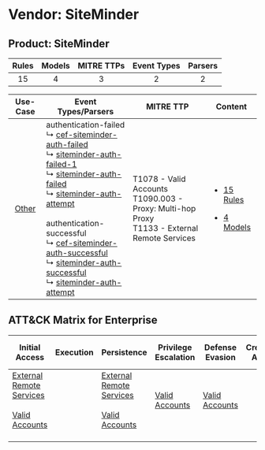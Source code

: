 Vendor: SiteMinder
==================
Product: SiteMinder
-------------------
| Rules | Models | MITRE TTPs | Event Types | Parsers |
|:-----:|:------:|:----------:|:-----------:|:-------:|
|  15   |   4    |     3      |      2      |    2    |

|                Use-Case                | Event Types/Parsers                                                                                                                                                                                                                                                                                                                                                                                                                                                                                                                                                                                                                                                                  | MITRE TTP                                                                                            | Content                                                                                                 |
|:--------------------------------------:| ------------------------------------------------------------------------------------------------------------------------------------------------------------------------------------------------------------------------------------------------------------------------------------------------------------------------------------------------------------------------------------------------------------------------------------------------------------------------------------------------------------------------------------------------------------------------------------------------------------------------------------------------------------------------------------ | ---------------------------------------------------------------------------------------------------- | ------------------------------------------------------------------------------------------------------- |
| [Other](../../../UseCases/uc_other.md) |  authentication-failed<br> ↳ [cef-siteminder-auth-failed](Parsers/parserContent_cef-siteminder-auth-failed.md)<br> ↳ [siteminder-auth-failed-1](Parsers/parserContent_siteminder-auth-failed-1.md)<br> ↳ [siteminder-auth-failed](Parsers/parserContent_siteminder-auth-failed.md)<br> ↳ [siteminder-auth-attempt](Parsers/parserContent_siteminder-auth-attempt.md)<br><br> authentication-successful<br> ↳ [cef-siteminder-auth-successful](Parsers/parserContent_cef-siteminder-auth-successful.md)<br> ↳ [siteminder-auth-successful](Parsers/parserContent_siteminder-auth-successful.md)<br> ↳ [siteminder-auth-attempt](Parsers/parserContent_siteminder-auth-attempt.md)<br> | T1078 - Valid Accounts<br>T1090.003 - Proxy: Multi-hop Proxy<br>T1133 - External Remote Services<br> | [<ul><li>15 Rules</li></ul><ul><li>4 Models</li></ul>](Rules_Models/r_m_siteminder_siteminder_Other.md) |

ATT&CK Matrix for Enterprise
----------------------------
| Initial Access                                                                                                                                   | Execution | Persistence                                                                                                                                      | Privilege Escalation                                                | Defense Evasion                                                     | Credential Access | Discovery | Lateral Movement | Collection | Command and Control                                                                                                                       | Exfiltration | Impact |
| ------------------------------------------------------------------------------------------------------------------------------------------------ | --------- | ------------------------------------------------------------------------------------------------------------------------------------------------ | ------------------------------------------------------------------- | ------------------------------------------------------------------- | ----------------- | --------- | ---------------- | ---------- | ----------------------------------------------------------------------------------------------------------------------------------------- | ------------ | ------ |
| [External Remote Services](https://attack.mitre.org/techniques/T1133)<br><br>[Valid Accounts](https://attack.mitre.org/techniques/T1078)<br><br> |           | [External Remote Services](https://attack.mitre.org/techniques/T1133)<br><br>[Valid Accounts](https://attack.mitre.org/techniques/T1078)<br><br> | [Valid Accounts](https://attack.mitre.org/techniques/T1078)<br><br> | [Valid Accounts](https://attack.mitre.org/techniques/T1078)<br><br> |                   |           |                  |            | [Proxy: Multi-hop Proxy](https://attack.mitre.org/techniques/T1090/003)<br><br>[Proxy](https://attack.mitre.org/techniques/T1090)<br><br> |              |        |